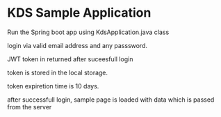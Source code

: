 # KDS Sample Application

Run the Spring boot app using KdsApplication.java class

login via valid email address and any passsword.

JWT token in returned after suceesfull login

token is stored in the local storage. 

token expiretion time is 10 days.

after successfull login, sample page is loaded with data which is passed from the server
